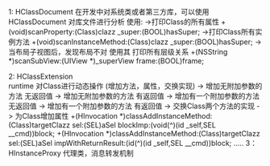 
  
 1: HClassDocument
    在开发中对系统类或者第三方库，可以使用HClassDocument 对库文件进行分析
  使用:
    ->打印Class的所有属性
       +(void)scanProperty:(Class)clazz _super:(BOOL)hasSuper;
    ->打印Class所有实例方法
      +(void)scanInstanceMethod:(Class)clazz _super:(BOOL)hasSuper;
    ->当布局子视图后，发现布局不对 使用其  打印所有层级关系
      +(NSString *)scanSubView:(UIView *)_superView frame:(BOOL)frame;
      
  2: HClassExtension    
    runtime 对Class进行动态操作 (增加方法，属性，交换实现)
    -> 增加无附加参数的方法 无返回值
    -> 增加无附加参数的方法 有返回值
    -> 增加有一个附加参数的方法 无返回值
    -> 增加有一个附加参数的方法 有返回值
    -> 交换Class两个方法的实现 
    -> 为Class增加属性
      +(HInvocation *)classAddInstanceMethod:(Class)targetClazz  sel:(SEL)aSel blockImp:(void(^)(id _self,SEL __cmd))block;
      +(HInvocation *)classAddInstanceMethod:(Class)targetClazz  sel:(SEL)aSel impWithReturnResult:(id(^)(id _self,SEL __cmd))block;
      .....
  3：HInstanceProxy
     代理类，消息转发机制
     

